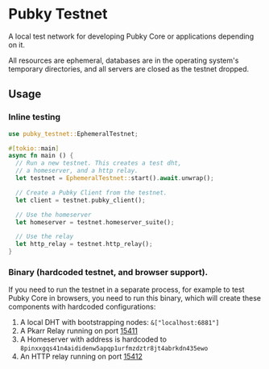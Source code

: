 # Pubky Testnet

A local test network for developing Pubky Core or applications depending on it.

All resources are ephemeral, databases are in the operating system's temporary directories, and all servers are closed as the testnet dropped.

## Usage

### Inline testing

```rust
use pubky_testnet::EphemeralTestnet;

#[tokio::main]
async fn main () {
  // Run a new testnet. This creates a test dht,
  // a homeserver, and a http relay.
  let testnet = EphemeralTestnet::start().await.unwrap();

  // Create a Pubky Client from the testnet.
  let client = testnet.pubky_client();

  // Use the homeserver
  let homeserver = testnet.homeserver_suite();

  // Use the relay
  let http_relay = testnet.http_relay();
}
```

### Binary (hardcoded testnet, and browser support).

If you need to run the testnet in a separate process, for example to test Pubky Core in browsers, you need to run this binary, which will create these components with hardcoded configurations:

1. A local DHT with bootstrapping nodes: `&["localhost:6881"]`
2. A Pkarr Relay running on port [15411](pubky_common::constants::testnet_ports::PKARR_RELAY)
3. A Homeserver with address is hardcoded to `8pinxxgqs41n4aididenw5apqp1urfmzdztr8jt4abrkdn435ewo`
4. An HTTP relay running on port [15412](pubky_common::constants::testnet_ports::HTTP_RELAY)
